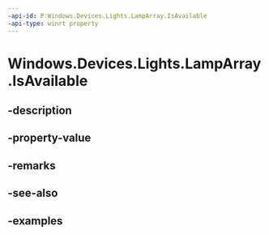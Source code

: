 ```yaml
---
-api-id: P:Windows.Devices.Lights.LampArray.IsAvailable
-api-type: winrt property
---
```


# Windows.Devices.Lights.LampArray.IsAvailable

<!--
public bool IsAvailable { get; }
-->


## -description

## -property-value

## -remarks

## -see-also

## -examples



